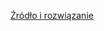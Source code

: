 [Źródło i rozwiązanie](https://puzzling.stackexchange.com/questions/2484/knight-knave-and-joker-puzzle/2501)
